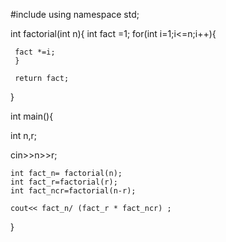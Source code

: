 #include<iostream>
using namespace std;

int factorial(int n){
    int fact =1;
     for(int i=1;i<=n;i++){
    
     fact *=i;
     }

     return fact;
}

int main(){

int n,r;

cin>>n>>r;

    int fact_n= factorial(n);
    int fact_r=factorial(r);
    int fact_ncr=factorial(n-r);

    cout<< fact_n/ (fact_r * fact_ncr) ;

}
